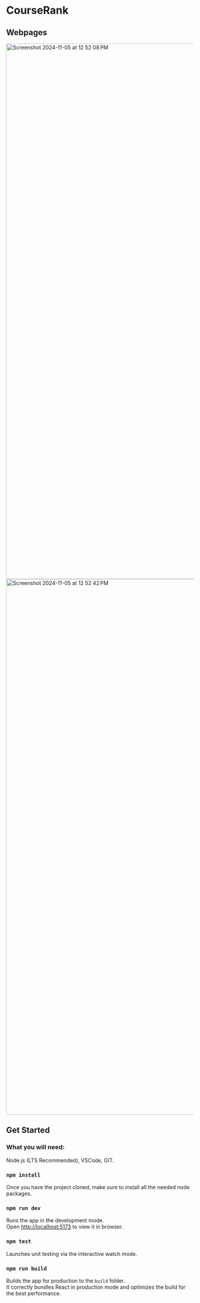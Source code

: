 # CourseRank

## Webpages
<img width="1437" alt="Screenshot 2024-11-05 at 12 52 08 PM" src="https://github.com/user-attachments/assets/1d8a3723-4b7a-4950-8c01-bd76dc8ea477">
<img width="1437" alt="Screenshot 2024-11-05 at 12 52 42 PM" src="https://github.com/user-attachments/assets/59d9fd01-f5f3-4644-9f7e-eaabedceedf7">

## Get Started

### What you will need:
Node.js (LTS Recommended), VSCode, GIT.

### `npm install`
Once you have the project cloned, make sure to install all the needed node packages.

### `npm run dev`

Runs the app in the development mode.\
Open [http://localhost:5173](http://localhost:5173) to view it in browser.

### `npm test`

Launches unit testing via the interactive watch mode.

### `npm run build`

Builds the app for production to the `build` folder.\
It correctly bundles React in production mode and optimizes the build for the best performance.
